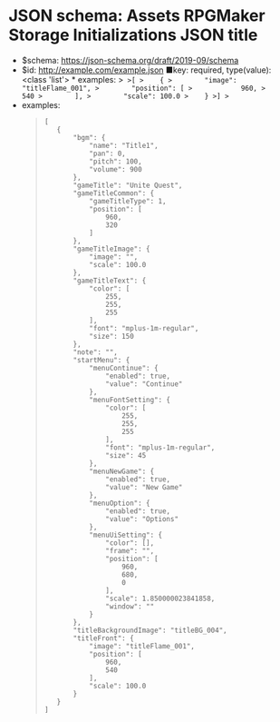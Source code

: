 ﻿# JSON schema: Assets RPGMaker Storage Initializations JSON title

* $schema: https://json-schema.org/draft/2019-09/schema
* $id: http://example.com/example.json
■key: required, type(value): <class 'list'>
        * examples:
            >```
            >[
            >    {
            >        "image": "titleFlame_001",
            >        "position": [
            >            960,
            >            540
            >        ],
            >        "scale": 100.0
            >    }
            >]
            >```
* examples:
    >```
    >[
    >    {
    >        "bgm": {
    >            "name": "Title1",
    >            "pan": 0,
    >            "pitch": 100,
    >            "volume": 900
    >        },
    >        "gameTitle": "Unite Quest",
    >        "gameTitleCommon": {
    >            "gameTitleType": 1,
    >            "position": [
    >                960,
    >                320
    >            ]
    >        },
    >        "gameTitleImage": {
    >            "image": "",
    >            "scale": 100.0
    >        },
    >        "gameTitleText": {
    >            "color": [
    >                255,
    >                255,
    >                255
    >            ],
    >            "font": "mplus-1m-regular",
    >            "size": 150
    >        },
    >        "note": "",
    >        "startMenu": {
    >            "menuContinue": {
    >                "enabled": true,
    >                "value": "Continue"
    >            },
    >            "menuFontSetting": {
    >                "color": [
    >                    255,
    >                    255,
    >                    255
    >                ],
    >                "font": "mplus-1m-regular",
    >                "size": 45
    >            },
    >            "menuNewGame": {
    >                "enabled": true,
    >                "value": "New Game"
    >            },
    >            "menuOption": {
    >                "enabled": true,
    >                "value": "Options"
    >            },
    >            "menuUiSetting": {
    >                "color": [],
    >                "frame": "",
    >                "position": [
    >                    960,
    >                    680,
    >                    0
    >                ],
    >                "scale": 1.850000023841858,
    >                "window": ""
    >            }
    >        },
    >        "titleBackgroundImage": "titleBG_004",
    >        "titleFront": {
    >            "image": "titleFlame_001",
    >            "position": [
    >                960,
    >                540
    >            ],
    >            "scale": 100.0
    >        }
    >    }
    >]
    >```
